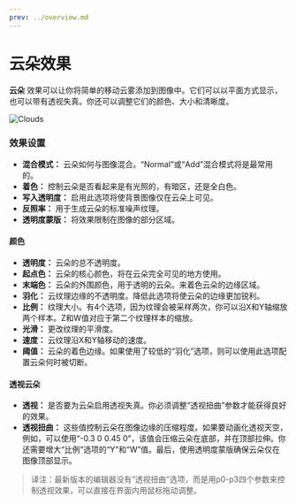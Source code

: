 ```yaml
---
prev: ../overview.md
---
```


# 云朵效果

**云朵** 效果可以让你将简单的移动云雾添加到图像中。它们可以以平面方式显示，也可以带有透视失真。你还可以调整它们的颜色、大小和清晰度。

![Clouds](/wallpaper-engine-docs/img/effects/Clouds.gif)

### 效果设置

* **混合模式：** 云朵如何与图像混合。“Normal”或“Add”混合模式将是最常用的。
* **着色：** 控制云朵是否看起来是有光照的，有暗区，还是全白色。
* **写入透明度：** 启用此选项将使背景图像仅在云朵上可见。
* **反照率：** 用于生成云朵的标准噪声纹理。
* **透明度蒙版：** 将效果限制在图像的部分区域。

#### 颜色

* **透明度：** 云朵的总不透明度。
* **起点色：** 云朵的核心颜色，将在云朵完全可见的地方使用。
* **末端色：** 云朵的外围颜色，用于透明的云朵。来着色云朵的边缘区域。
* **羽化：** 云纹理边缘的不透明度。降低此选项将使云朵的边缘更加锐利。
* **比例：** 纹理大小。有4个选项，因为纹理会被采样两次，你可以沿X和Y轴缩放两个样本。Z和W值对应于第二个纹理样本的缩放。
* **光滑：** 更改纹理的平滑度。
* **速度：** 云纹理沿X和Y轴移动的速度。
* **阈值：** 云朵的着色边缘。如果使用了较低的“羽化”选项，则可以使用此选项配置云朵何时被切断。

#### 透视云朵

* **透视：** 是否要为云朵启用透视失真。你必须调整“透视扭曲”参数才能获得良好的效果。
* **透视扭曲：** 这些值控制云朵在图像边缘的压缩程度。如果要动画化透视天空，例如，可以使用“-0.3 0 0.45 0”，该值会压缩云朵在底部，并在顶部拉伸。你还需要增大“比例”选项的“Y”和“W”值。最后，使用透明度蒙版确保云朵仅在图像顶部显示。

> 译注：最新版本的编辑器没有“透视扭曲”选项，而是用p0-p3四个参数来控制透视效果，可以直接在界面内用鼠标拖动调整。